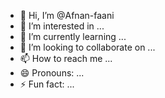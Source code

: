 - 👋 Hi, I’m @Afnan-faani
- 👀 I’m interested in ...
- 🌱 I’m currently learning ...
- 💞️ I’m looking to collaborate on ...
- 📫 How to reach me ...
- 😄 Pronouns: ...
- ⚡ Fun fact: ...

<!---
Afnan-faani/Afnan-faani is a ✨ special ✨ repository because its `README.md` (this file) appears on your GitHub profile.
You can click the Preview link to take a look at your changes.
--->
